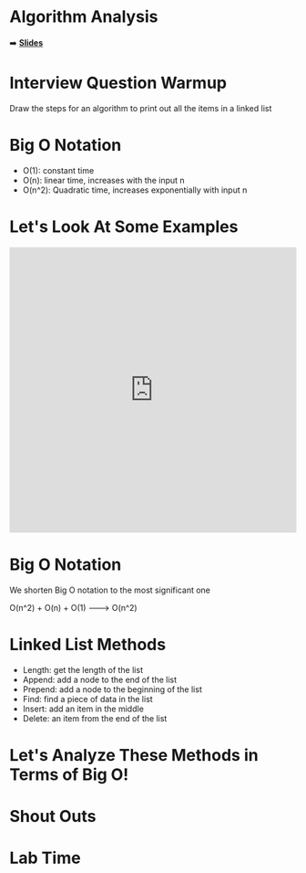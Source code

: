 <!-- .slide: data-background="./../Images/header.svg" data-background-repeat="none" data-background-size="40% 40%" data-background-position="center 10%" class="header" -->

# Algorithm Analysis

➡️ [**Slides**](https://tech-at-du.github.io/CS-1.2-Intro-Data-Structures/Slides/Lesson6.html ':ignore')

<!-- > -->

# Interview Question Warmup

Draw the steps for an algorithm to print out all the items in a linked list

<!-- > -->

# Big O Notation

- O(1): constant time
- O(n): linear time, increases with the input n
- O(n^2): Quadratic time, increases exponentially with input n

<!-- > -->


# Let's Look At Some Examples

<iframe frameborder="0" width="100%" height="500px" src="https://repl.it/@JessDahmen/bigoexample?lite=true"></iframe>

<!-- > -->

# Big O Notation

We shorten Big O notation to the most significant one

O(n^2) + O(n) + O(1) ---> O(n^2)

<!-- > -->

# Linked List Methods

- Length: get the length of the list
- Append: add a node to the end of the list
- Prepend: add a node to the beginning of the list
- Find: find a piece of data in the list
- Insert: add an item in the middle
- Delete: an item from the end of the list

<!-- > -->

# Let's Analyze These Methods in Terms of Big O!

<!-- > -->

# Shout Outs

<!-- > -->

# Lab Time

<!-- > -->
